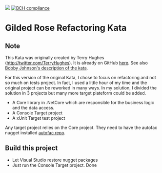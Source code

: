 
![](https://img.shields.io/badge/technology-.NetCore-blue) [![BCH compliance](https://bettercodehub.com/edge/badge/drznathou/GildedRoseDrNathou?branch=master)](https://bettercodehub.com/)

# Gilded Rose Refactoring Kata
## Note
This Kata was originally created by Terry Hughes (http://twitter.com/TerryHughes). It is already on GitHub [here](https://github.com/NotMyself/GildedRose). See also [Bobby Johnson's description of the kata](http://iamnotmyself.com/2011/02/13/refactor-this-the-gilded-rose-kata/).

For this version of the original Kata, I chose to focus on refactoring and not so much on tests project. In fact,
I used a little hour of my time and the original project can be reworked in many ways.
In my solution, I divided the solution in 3 projects but many more target plateform could be added.

- A Core library in .NetCore which are responsible for the business logic and the data access.
- A Console Target project
- A xUnit Target test project

Any target project relies on the Core project. They need to have the autofac nugget installed [autofac repo](
https://github.com/autofac/Autofac). 


## Build this project

- Let Visual Studio restore nugget packages
- Just run the Console Target project. Done

